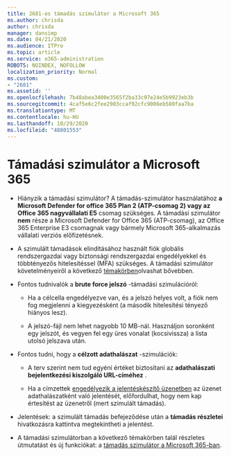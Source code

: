 ```yaml
---
title: 2681-os támadás szimulátor a Microsoft 365
ms.author: chrisda
author: chrisda
manager: dansimp
ms.date: 04/21/2020
ms.audience: ITPro
ms.topic: article
ms.service: o365-administration
ROBOTS: NOINDEX, NOFOLLOW
localization_priority: Normal
ms.custom:
- "2681"
ms.assetid: ''
ms.openlocfilehash: 7b48abea3400e3565f2ba33c97e24e5b9923eb3b
ms.sourcegitcommit: 4caf5e6c2fee2903ccaf92cfc9006eb580faa7ba
ms.translationtype: MT
ms.contentlocale: hu-HU
ms.lasthandoff: 10/29/2020
ms.locfileid: "48801553"
---
```

# <a name="attack-simulator-in-microsoft-365"></a>Támadási szimulátor a Microsoft 365

- Hiányzik a támadási szimulátor? A támadás-szimulátor használatához **a Microsoft Defender for office 365 Plan 2 (ATP-csomag 2) vagy az** **Office 365 nagyvállalati E5** csomag szükséges. A támadási szimulátor **nem** része a Microsoft Defender for Office 365 (ATP-csomag), az Office 365 Enterprise E3 csomagnak vagy bármely Microsoft 365-alkalmazás vállalati verziós előfizetésnek.

- A szimulált támadások elindításához használt fiók globális rendszergazdai vagy biztonsági rendszergazdai engedélyekkel és többtényezős hitelesítéssel (MFA) szükséges. A támadási szimulátor követelményeiről a következő [témakörben](https://docs.microsoft.com/microsoft-365/security/office-365-security/attack-simulator)olvashat bővebben.

- Fontos tudnivalók a **brute force jelszó** -támadási szimulációról:

  - Ha a célcella engedélyezve van, és a jelszó helyes volt, a fiók nem fog megjelenni a kiegyezésként (a második hitelesítési tényező hiányos lesz).

  - A jelszó-fájl nem lehet nagyobb 10 MB-nál. Használjon soronként egy jelszót, és vegyen fel egy üres vonalat (kocsivissza) a lista utolsó jelszava után.

- Fontos tudni, hogy a **célzott adathalászat** -szimulációk:

  - A terv szerint nem tud egyéni értéket biztosítani az **adathalászati bejelentkezési kiszolgáló URL-címéhez** .

  - Ha a címzettek [engedélyezik a jelentéskészítő üzenetben](https://docs.microsoft.com/microsoft-365/security/office-365-security/enable-the-report-message-add-in) az üzenet adathalászatként való jelentését, előfordulhat, hogy nem kap értesítést az üzenetről (mert szimulált támadás).

- Jelentések: a szimulált támadás befejeződése után a **támadás részletei** hivatkozásra kattintva megtekintheti a jelentést.

- A támadási szimulátorban a következő témakörben talál részletes útmutatást és új funkciókat: a [támadás szimulátor a Microsoft 365-ban](https://docs.microsoft.com/microsoft-365/security/office-365-security/attack-simulator).
